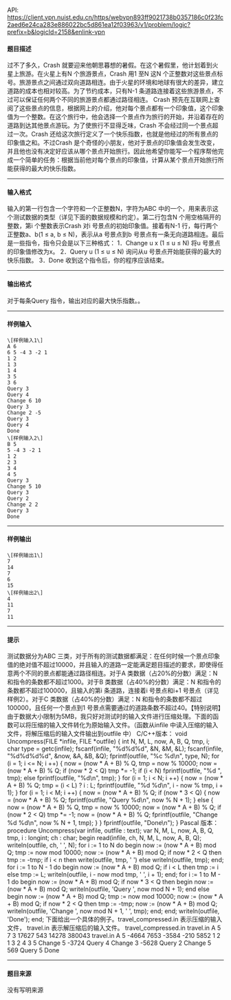 API: https://client.vpn.nuist.edu.cn/https/webvpn893ff9021738b0357186c0f23fc2aed6e24ca283e886022bc5d861ea12f03963/v1/problem/logic?prefix=b&logicId=2158&enlink-vpn

#### 题目描述

过不了多久，Crash 就要迎来他朝思暮想的暑假。在这个暑假里，他计划着到火星上旅游。在火星上有N 个旅游景点，Crash 用1 至N 这N 个正整数对这些景点标号。旅游景点之间通过双向道路相连。由于火星的环境和地球有很大的差异，建立道路的成本也相对较高。为了节约成本，只有N-1 条道路连接着这些旅游景点，不过可以保证任何两个不同的旅游景点都通过路径相连。 Crash 预先在互联网上查阅了这些景点的信息，根据网上的介绍，他对每个景点都有一个印象值，这个印象值为一个整数。在这个旅行中，他会选择一个景点作为旅行的开始，并沿着存在的道路到达其他景点游玩。为了使旅行不显得乏味，Crash 不会经过同一个景点超过一次。Crash 还给这次旅行定义了一个快乐指数，也就是他经过的所有景点的印象值之和。不过Crash 是个奇怪的小朋友，他对于景点的印象值会发生改变，并且他也没有决定好应该从哪个景点开始旅行。因此他希望你能写一个程序帮他完成一个简单的任务：根据当前他对每个景点的印象值，计算从某个景点开始旅行所能获得的最大的快乐指数。

---

#### 输入格式

输入的第一行包含一个字符和一个正整数N，字符为ABC 中的一个，用来表示这个测试数据的类型（详见下面的数据规模和约定）。第二行包含N 个用空格隔开的整数，第i 个整数表示Crash 对i 号景点的初始印象值。接着有N-1 行，每行两个正整数a、b(1 ≤ a, b ≤ N)，表示从a 号景点到b 号景点有一条无向道路相连。最后是一些指令，指令只会是以下三种格式： 1．Change u x (1 ≤ u ≤ N) 将u 号景点的印象值修改为x。 2．Query u (1 ≤ u ≤ N) 询问从u 号景点开始能获得的最大的快乐指数。 3．Done 收到这个指令后，你的程序应该结束。

---

#### 输出格式

对于每条Query 指令，输出对应的最大快乐指数。。

---

#### 样例输入
```
\[样例输入1\]
A 6
6 5 -4 3 -2 1
1 2
1 3
1 4
3 5
3 6
Query 3
Query 4
Change 6 10
Query 3
Change 2 -5
Query 3
Query 4
Done
\[样例输入2\]
B 5
5 -4 3 -2 1
1 2
2 3
3 4
4 5
Query 3
Change 5 10
Query 3
Query 2
Change 2 2
Query 3
Done
```

---

#### 样例输出
```
\[样例输出1\]
7
14
7
6
15
\[样例输出2\]
4
11
7
11
```

---

#### 提示

测试数据分为ABC 三类，对于所有的测试数据都满足：在任何时候一个景点印象值的绝对值不超过10000，并且输入的道路一定能满足题目描述的要求，即使得任意两个不同的景点都能通过路径相连。对于A 类数据（占20%的分数）满足：N 和指令的条数都不超过1000。对于B 类数据（占40%的分数）满足：N 和指令的条数都不超过100000，且输入的第i 条道路，连接着i 号景点和i+1 号景点（详见样例2）。对于C 类数据（占40%的分数）满足：N 和指令的条数都不超过100000，且任何一个景点到1 号景点需要通过的道路条数不超过40。【特别说明】由于数据大小限制为5MB，我只好对测试时的输入文件进行压缩处理。下面的函数可以将压缩的输入文件转化为原始输入文件。（函数从infile 中读入压缩的输入文件，将解压缩后的输入文件输出到outfile 中） C/C++版本： void Uncompress(FILE \*infile, FILE \*outfile) { int N, M, L, now, A, B, Q, tmp, i; char type = getc(infile); fscanf(infile, "%d%d%d", &N, &M, &L); fscanf(infile, "%d%d%d%d", &now, &A, &B, &Q); fprintf(outfile, "%c %d\\n", type, N); for (i = 1; i <= N; i ++) { now = (now \* A + B) % Q, tmp = now % 10000; now = (now \* A + B) % Q; if (now \* 2 < Q) tmp \*= -1; if (i < N) fprintf(outfile, "%d ", tmp); else fprintf(outfile, "%d\\n", tmp); } for (i = 1; i < N; i ++) { now = (now \* A + B) % Q; tmp = (i < L) ? i : L; fprintf(outfile, "%d %d\\n", i - now % tmp, i + 1); } for (i = 1; i < M; i ++) { now = (now \* A + B) % Q; if (now \* 3 < Q) { now = (now \* A + B) % Q; fprintf(outfile, "Query %d\\n", now % N + 1); } else { now = (now \* A + B) % Q, tmp = now % 10000; now = (now \* A + B) % Q; if (now \* 2 < Q) tmp \*= -1; now = (now \* A + B) % Q; fprintf(outfile, "Change %d %d\\n", now % N + 1, tmp); } } fprintf(outfile, "Done\\n"); } Pascal 版本： procedure Uncompress(var infile, outfile : text); var N, M, L, now, A, B, Q, tmp, i : longint; ch : char; begin read(infile, ch, N, M, L, now, A, B, Q); writeln(outfile, ch, ' ', N); for i := 1 to N do begin now := (now \* A + B) mod Q; tmp := now mod 10000; now := (now \* A + B) mod Q; if now \* 2 < Q then tmp := -tmp; if i < n then write(outfile, tmp, ' ') else writeln(outfile, tmp); end; for i := 1 to N - 1 do begin now := (now \* A + B) mod Q; if i < L then tmp := i else tmp := L; writeln(outfile, i - now mod tmp, ' ', i + 1); end; for i := 1 to M - 1 do begin now := (now \* A + B) mod Q; if now \* 3 < Q then begin now := (now \* A + B) mod Q; writeln(outfile, 'Query ', now mod N + 1); end else begin now := (now \* A + B) mod Q; tmp := now mod 10000; now := (now \* A + B) mod Q; if now \* 2 < Q then tmp := -tmp; now := (now \* A + B) mod Q; writeln(outfile, 'Change ', now mod N + 1, ' ', tmp); end; end; writeln(outfile, 'Done'); end; 下面给出一个具体的例子。travel\_compressed.in 表示压缩的输入文件， travel.in 表示解压缩后的输入文件。 travel\_compressed.in travel.in A 5 7 3 17627 543 14278 380043 travel.in A 5 -4664 7653 -3584 -210 5852 1 2 1 3 2 4 3 5 Change 5 -3724 Query 4 Change 3 -5628 Query 2 Change 5 569 Query 5 Done

---

#### 题目来源

没有写明来源